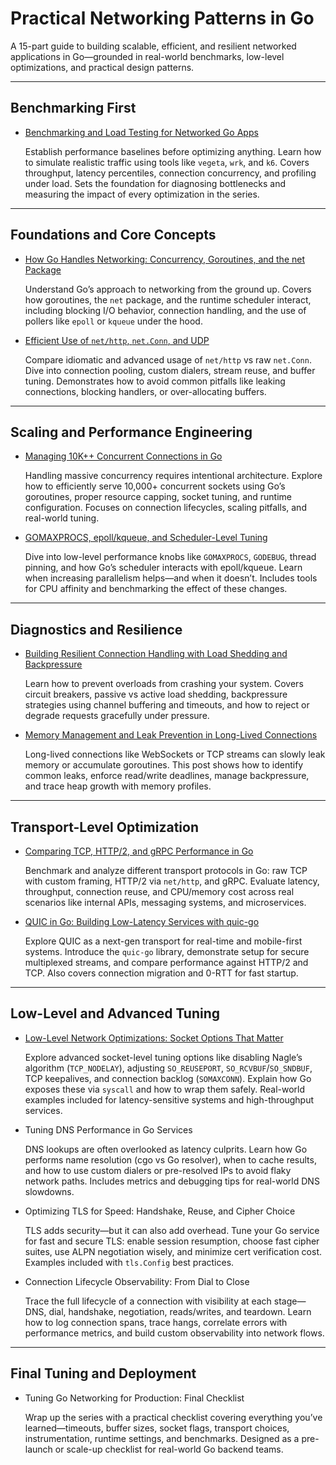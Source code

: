 # Practical Networking Patterns in Go

A 15-part guide to building scalable, efficient, and resilient networked applications in Go—grounded in real-world benchmarks, low-level optimizations, and practical design patterns.

---

## Benchmarking First

- [Benchmarking and Load Testing for Networked Go Apps](bench-and-load.md)

	Establish performance baselines before optimizing anything. Learn how to simulate realistic traffic using tools like `vegeta`, `wrk`, and `k6`. Covers throughput, latency percentiles, connection concurrency, and profiling under load. Sets the foundation for diagnosing bottlenecks and measuring the impact of every optimization in the series.

---

## Foundations and Core Concepts

- [How Go Handles Networking: Concurrency, Goroutines, and the net Package](networking-internals.md)

	Understand Go’s approach to networking from the ground up. Covers how goroutines, the `net` package, and the runtime scheduler interact, including blocking I/O behavior, connection handling, and the use of pollers like `epoll` or `kqueue` under the hood.

- [Efficient Use of `net/http`, `net.Conn`, and UDP](efficient-net-use.md)

	Compare idiomatic and advanced usage of `net/http` vs raw `net.Conn`. Dive into connection pooling, custom dialers, stream reuse, and buffer tuning. Demonstrates how to avoid common pitfalls like leaking connections, blocking handlers, or over-allocating buffers.

---

## Scaling and Performance Engineering

- [Managing 10K++ Concurrent Connections in Go](10k-connections.md)

	Handling massive concurrency requires intentional architecture. Explore how to efficiently serve 10,000+ concurrent sockets using Go’s goroutines, proper resource capping, socket tuning, and runtime configuration. Focuses on connection lifecycles, scaling pitfalls, and real-world tuning.

- [GOMAXPROCS, epoll/kqueue, and Scheduler-Level Tuning](a-bit-more-tuning.md)

	Dive into low-level performance knobs like `GOMAXPROCS`, `GODEBUG`, thread pinning, and how Go’s scheduler interacts with epoll/kqueue. Learn when increasing parallelism helps—and when it doesn’t. Includes tools for CPU affinity and benchmarking the effect of these changes.

---

## Diagnostics and Resilience

- [Building Resilient Connection Handling with Load Shedding and Backpressure](resilient-connection-handling.md)

	Learn how to prevent overloads from crashing your system. Covers circuit breakers, passive vs active load shedding, backpressure strategies using channel buffering and timeouts, and how to reject or degrade requests gracefully under pressure.

- [Memory Management and Leak Prevention in Long-Lived Connections](long-lived-connections.md)

	Long-lived connections like WebSockets or TCP streams can slowly leak memory or accumulate goroutines. This post shows how to identify common leaks, enforce read/write deadlines, manage backpressure, and trace heap growth with memory profiles.

---

## Transport-Level Optimization

- [Comparing TCP, HTTP/2, and gRPC Performance in Go](tcp-http2-grpc.md)

	Benchmark and analyze different transport protocols in Go: raw TCP with custom framing, HTTP/2 via `net/http`, and gRPC. Evaluate latency, throughput, connection reuse, and CPU/memory cost across real scenarios like internal APIs, messaging systems, and microservices.

- [QUIC in Go: Building Low-Latency Services with quic-go](quic-in-go.md)

	Explore QUIC as a next-gen transport for real-time and mobile-first systems. Introduce the `quic-go` library, demonstrate setup for secure multiplexed streams, and compare performance against HTTP/2 and TCP. Also covers connection migration and 0-RTT for fast startup.

---

## Low-Level and Advanced Tuning

- [Low-Level Network Optimizations: Socket Options That Matter](low-level-optimizations.md)

	Explore advanced socket-level tuning options like disabling Nagle’s algorithm (`TCP_NODELAY`), adjusting `SO_REUSEPORT`, `SO_RCVBUF`/`SO_SNDBUF`, TCP keepalives, and connection backlog (`SOMAXCONN`). Explain how Go exposes these via `syscall` and how to wrap them safely. Real-world examples included for latency-sensitive systems and high-throughput services.

- Tuning DNS Performance in Go Services

	DNS lookups are often overlooked as latency culprits. Learn how Go performs name resolution (cgo vs Go resolver), when to cache results, and how to use custom dialers or pre-resolved IPs to avoid flaky network paths. Includes metrics and debugging tips for real-world DNS slowdowns.

- Optimizing TLS for Speed: Handshake, Reuse, and Cipher Choice

	TLS adds security—but it can also add overhead. Tune your Go service for fast and secure TLS: enable session resumption, choose fast cipher suites, use ALPN negotiation wisely, and minimize cert verification cost. Examples included with `tls.Config` best practices.

- Connection Lifecycle Observability: From Dial to Close

	Trace the full lifecycle of a connection with visibility at each stage—DNS, dial, handshake, negotiation, reads/writes, and teardown. Learn how to log connection spans, trace hangs, correlate errors with performance metrics, and build custom observability into network flows.

---

## Final Tuning and Deployment

- Tuning Go Networking for Production: Final Checklist

	Wrap up the series with a practical checklist covering everything you’ve learned—timeouts, buffer sizes, socket flags, transport choices, instrumentation, runtime settings, and benchmarks. Designed as a pre-launch or scale-up checklist for real-world Go backend teams.